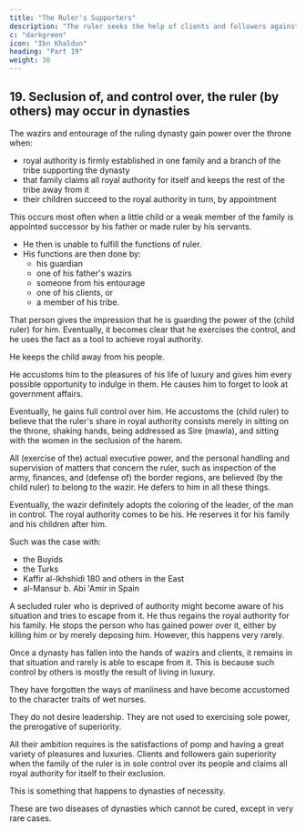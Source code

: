 ```yaml
---
title: "The Ruler's Supporters"
description: "The ruler seeks the help of clients and followers against the men of his own people and group feeling"
c: "darkgreen"
icon: "Ibn Khaldun"
heading: "Part 19"
weight: 36
---
```



## 19. Seclusion of, and control over, the ruler (by others) may occur in dynasties


The wazirs and entourage of the ruling dynasty gain power over the throne when:
- royal authority is firmly established in one family and a branch of the tribe supporting the dynasty
- that family claims all royal authority for itself and keeps the rest of the tribe away from it
- their children succeed to the royal authority in turn, by appointment

This occurs most often when a little child or a weak member of the family is appointed successor by his father or made ruler by his servants. 
- He then is unable to fulfill the functions of ruler.
- His functions are then done by:
  - his guardian
  - one of his father's wazirs
  - someone from his entourage
  - one of his clients, or
  - a member of his tribe. 

That person gives the impression that he is guarding the power of the (child ruler) for him. Eventually, it becomes clear that he exercises the control, and he uses the fact as a tool to achieve royal authority.

He keeps the child away from his people. 

He accustoms him to the pleasures of his life of luxury and gives him every possible opportunity to indulge in them. He causes him to forget to look at government affairs. 

Eventually, he gains full control over him. He accustoms the (child ruler) to believe that the ruler's share in royal authority consists merely in sitting on the throne, shaking hands, <!-- 179 --> being addressed as Sire (mawla), and sitting with the women in the seclusion of the harem. 

All (exercise of the) actual executive power, and the personal handling and supervision of matters that concern the ruler, such as inspection of the army, finances, and (defense of) the border regions, are believed (by the child ruler) to belong to the wazir. He defers to him in all these things. 

Eventually, the wazir definitely adopts the coloring of the leader, of the man in control. The royal authority comes to be his. He reserves it for his family and his children after him.

Such was the case with:
- the Buyids
- the Turks
- Kaffir al-Ikhshidi 180 and others in the East
- al-Mansur b. Abi 'Amir in Spain

A secluded ruler who is deprived of authority might become aware of his situation and tries to escape from it. He thus regains the royal authority for his family. He stops the person who has gained power over it, either by killing him or by merely deposing him. However, this happens very rarely.

Once a dynasty has fallen into the hands of wazirs and clients, it remains in that situation and rarely is able to escape from it. This is because such control by others is mostly the result of living in luxury.<!--  and of the fact that the royal princes have grown up immersed in prosperity. --> 

They have forgotten the ways of manliness and have become accustomed to the character traits of wet nurses. <!-- , and they have grown up that way. -->

They do not desire leadership. They are not used to exercising sole power, the prerogative of superiority. 

All their ambition requires is the satisfactions of pomp and having a great variety of pleasures and luxuries. Clients and followers gain superiority when the family of the ruler is in sole control over its people and claims all royal authority for itself to their exclusion. 

This is something that happens to dynasties of necessity.

These are two diseases of dynasties which cannot be cured, except in very rare cases.<!-- "God gives His kingdom (royal authority) to whomever He wants to give it."  -->
